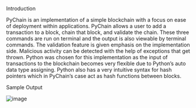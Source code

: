 Introduction 

PyChain is an implementation of a simple blockchain with a focus on ease of deployment within applications. PyChain allows a user to add a transaction to a block, chain that block, and validate the chain. These three commands are run on terminal and the output is also viewable by terminal commands. The validation feature is given emphasis on the implementation side. Malicious activity can be detected with the help of exceptions that get thrown. Python was chosen for this implementation as the input of transactions to the blockchain becomes very flexible due to Python’s auto data type assigning. Python also has a very intuitive syntax for hash pointers which in PyChain’s case act as hash functions between blocks. 

Sample Output 

![image](https://user-images.githubusercontent.com/54507769/143548811-f7efc4a5-fcff-460f-ab97-75a2f7785fff.png)
